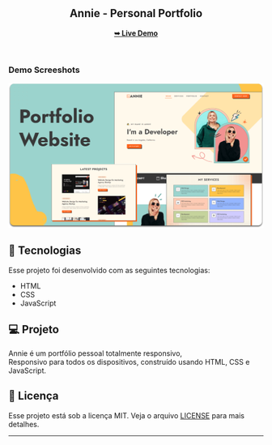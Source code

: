 <div align="center">


  <br />
  <br />

  <h2 align="center">Annie - Personal Portfolio</h2>

  <a href="https://codewithsadee.github.io/annie/"><strong>➥ Live Demo</strong></a>

</div>

<br />

### Demo Screeshots

![Annie Desktop Demo](./readme-images/desktop.png "Desktop Demo")

## 🚀 Tecnologias

Esse projeto foi desenvolvido com as seguintes tecnologias:

- HTML
- CSS
- JavaScript

## 💻 Projeto

Annie é um portfólio pessoal totalmente responsivo, <br />Responsivo para todos os dispositivos, construído usando HTML, CSS e JavaScript.

## :memo: Licença

Esse projeto está sob a licença MIT. Veja o arquivo [LICENSE](LICENSE.md) para mais detalhes.

---

